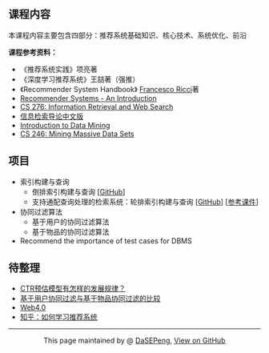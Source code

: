 ## 课程内容

本课程内容主要包含四部分：推荐系统基础知识、核心技术、系统优化、前沿

**课程参考资料：**
- 《推荐系统实践》项亮著
- 《深度学习推荐系统》王喆著（强推）
- 《Recommender System Handbook》 [Francesco Ricci](http://www.inf.unibz.it/~ricci/)著
- [Recommender Systems - An Introduction](http://recommenderbook.net/)
- [CS 276: Information Retrieval and Web Search](https://web.stanford.edu/class/cs276/)
- [信息检索导论中文版](http://staff.ustc.edu.cn/~network/ir/)
- [Introduction to Data Mining](https://www-users.cs.umn.edu/~kumar001/dmbook/index.php)
- [CS 246: Mining Massive Data Sets](http://web.stanford.edu/class/cs246/)

## 项目
- 索引构建与查询
  - 倒排索引构建与查询 [[GitHub](https://github.com/DaSEPeng/RecSys/tree/master/lab_1_2_inverted_indices_and_query)]
  - 支持通配查询处理的检索系统：轮排索引构建与查询 [[GitHub](https://github.com/DaSEPeng/RecSys/tree/master/lab_3_4_permuterm_indices_and_query)] [[参考课件](https://wenku.baidu.com/view/82397684b04e852458fb770bf78a6529657d356a.html)]
- 协同过滤算法
  - 基于用户的协同过滤算法
  - 基于物品的协同过滤算法
- Recommend the importance of test cases for DBMS


## 待整理
- [CTR预估模型有怎样的发展规律？](https://www.zhihu.com/question/363531892/answer/1062392197)
- [基于用户协同过滤与基于物品协同过滤的比较](https://blog.csdn.net/shenxiaoming77/article/details/51566481)
- [Web4.0](https://blog.csdn.net/sinat_29485667/article/details/81147705)
- [知乎：如何学习推荐系统](https://www.zhihu.com/question/21251105)


------------------------------------------------------------

<div style="text-align:center;">
This page maintained by @ <a href="https://dasepeng.github.io/">DaSEPeng</a>, 	
<a href="https://github.com/DaSEPeng/RecSys/">View on GitHub</a>
</div>
